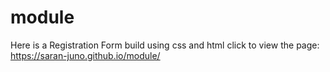 # module
Here is a Registration Form build using css and html
click to view the page: https://saran-juno.github.io/module/

